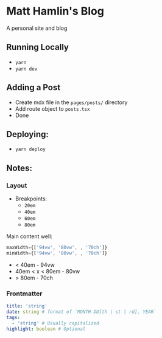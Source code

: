 # Matt Hamlin's Blog

A personal site and blog

## Running Locally

- `yarn`
- `yarn dev`

## Adding a Post

- Create mdx file in the `pages/posts/` directory
- Add route object to `posts.tsx`
- Done

## Deploying:

- `yarn deploy`

## Notes:

### Layout

- Breakpoints:
  - `20em`
  - `40em`
  - `60em`
  - `80em`

Main content well:

```jsx
maxWidth={['94vw', '80vw', , '70ch']}
minWidth={['94vw', '80vw', , '70ch']}
```

- < 40em - 94vw
- 40em < x < 80em - 80vw
- \> 80em - 70ch

### Frontmatter

```yml
title: 'string'
date: string # format of `MONTH DD[th | st | rd], YEAR`
tags:
  - 'string' # Usually capitalized
highlight: boolean # Optional
```
